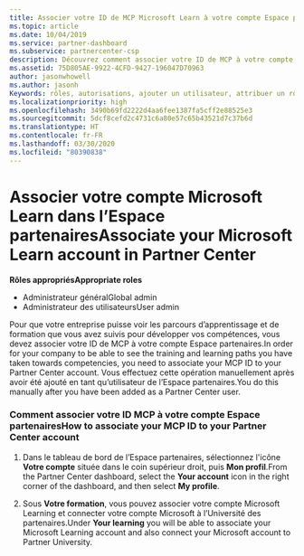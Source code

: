 ```yaml
---
title: Associer votre ID de MCP Microsoft Learn à votre compte Espace partenaires | Espace partenaires
ms.topic: article
ms.date: 10/04/2019
ms.service: partner-dashboard
ms.subservice: partnercenter-csp
description: Découvrez comment associer votre ID de MCP à votre compte Espace partenaires afin que votre entreprise puisse voir les parcours d’apprentissage et de formation que vous avez suivis pour développer vos compétences.
ms.assetid: 75D805AE-9922-4CFD-9427-196047D70963
author: jasonwhowell
ms.author: jasonh
Keywords: rôles, autorisations, ajouter un utilisateur, attribuer un rôle, administrateur, agent, ID de MCP, Microsoft Learn
ms.localizationpriority: high
ms.openlocfilehash: 3490b69fd2222d4aa6fee1387fa5cff2e88525e3
ms.sourcegitcommit: 5dcf8cefd2c4731c6a80e57c65b43521d7c37b6d
ms.translationtype: HT
ms.contentlocale: fr-FR
ms.lasthandoff: 03/30/2020
ms.locfileid: "80390838"
---
```

# <a name="associate-your-microsoft-learn-account-in-partner-center"></a><span data-ttu-id="624ef-104">Associer votre compte Microsoft Learn dans l’Espace partenaires</span><span class="sxs-lookup"><span data-stu-id="624ef-104">Associate your Microsoft Learn account in Partner Center</span></span>

<span data-ttu-id="624ef-105">**Rôles appropriés**</span><span class="sxs-lookup"><span data-stu-id="624ef-105">**Appropriate roles**</span></span>
-   <span data-ttu-id="624ef-106">Administrateur général</span><span class="sxs-lookup"><span data-stu-id="624ef-106">Global admin</span></span>
-   <span data-ttu-id="624ef-107">Administrateur des utilisateurs</span><span class="sxs-lookup"><span data-stu-id="624ef-107">User admin</span></span>

<span data-ttu-id="624ef-108">Pour que votre entreprise puisse voir les parcours d’apprentissage et de formation que vous avez suivis pour développer vos compétences, vous devez associer votre ID de MCP à votre compte Espace partenaires.</span><span class="sxs-lookup"><span data-stu-id="624ef-108">In order for your company to be able to see the training and learning paths you have taken towards competencies, you need to associate your MCP ID to your Partner Center account.</span></span> <span data-ttu-id="624ef-109">Vous effectuez cette opération manuellement après avoir été ajouté en tant qu’utilisateur de l’Espace partenaires.</span><span class="sxs-lookup"><span data-stu-id="624ef-109">You do this manually after you have been added as a Partner Center user.</span></span>

### <a name="how-to-associate-your-mcp-id-to-your-partner-center-account"></a><span data-ttu-id="624ef-110">Comment associer votre ID MCP à votre compte Espace partenaires</span><span class="sxs-lookup"><span data-stu-id="624ef-110">How to associate your MCP ID to your Partner Center account</span></span>

1. <span data-ttu-id="624ef-111">Dans le tableau de bord de l’Espace partenaires, sélectionnez l'icône **Votre compte** située dans le coin supérieur droit, puis **Mon profil**.</span><span class="sxs-lookup"><span data-stu-id="624ef-111">From the Partner Center dashboard, select the **Your account** icon in the right corner of the dashboard, and then select **My profile**.</span></span>

2. <span data-ttu-id="624ef-112">Sous **Votre formation**, vous pouvez associer votre compte Microsoft Learning et connecter votre compte Microsoft à l’Université des partenaires.</span><span class="sxs-lookup"><span data-stu-id="624ef-112">Under **Your learning** you will be able to associate your Microsoft Learning account and also connect your Microsoft account to Partner University.</span></span>
